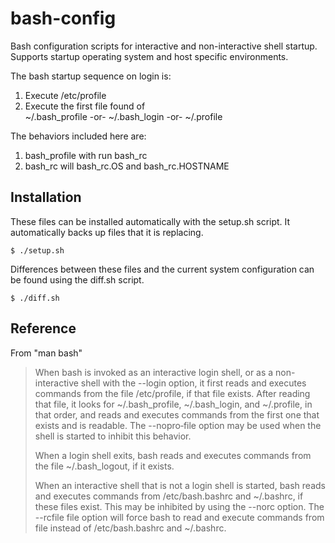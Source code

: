bash-config
===========

Bash configuration scripts for interactive and non-interactive shell startup.  Supports
startup operating system and host specific environments.

The bash startup sequence on login is:                                                 
  1. Execute /etc/profile                                                             
  2. Execute the first file found of                                                  
       ~/.bash_profile -or- ~/.bash_login -or- ~/.profile                             

The behaviors included here are:
  1. bash_profile with run bash_rc
  2. bash_rc will bash_rc.OS and bash_rc.HOSTNAME

Installation
------------

These files can be installed automatically with the setup.sh script.  It automatically backs up files that it is replacing.

    $ ./setup.sh

Differences between these files and the current system configuration can be found using the diff.sh script.

    $ ./diff.sh
    
Reference
---------

From "man bash"

> When bash is invoked as an interactive login shell,  or  as  a  non-interactive
> shell  with  the  --login option, it first reads and executes commands from the
> file /etc/profile, if that file exists.  After reading that file, it looks  for
> ~/.bash_profile,  ~/.bash_login,  and  ~/.profile, in that order, and reads and
> executes commands from the first one that exists and is readable.  The --nopro‐file
> option may be used when the shell is started to inhibit this behavior.
>
> When  a  login  shell  exits,  bash  reads  and executes commands from the file
> ~/.bash_logout, if it exists.
>
> When an interactive shell that is not a login shell is started, bash reads  and
> executes  commands  from  /etc/bash.bashrc and ~/.bashrc, if these files exist.
> This may be inhibited by using the --norc option.   The  --rcfile  file  option
> will   force   bash   to  read  and  execute  commands  from  file  instead  of
> /etc/bash.bashrc and ~/.bashrc.
